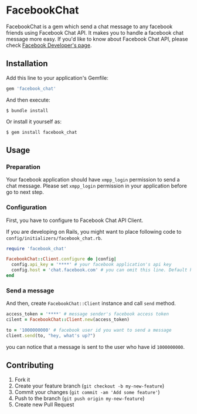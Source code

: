 # FacebookChat

FacebookChat is a gem which send a chat message to any facebook friends using Facebook Chat API. It makes you to handle a facebook chat message more easy. If you'd like to know about Facebook Chat API, please check [Facebook Developer's page](https://developers.facebook.com/docs/chat/).

## Installation

Add this line to your application's Gemfile:

```ruby
gem 'facebook_chat'
```

And then execute:

```console
$ bundle install
```

Or install it yourself as:

```console
$ gem install facebook_chat
```

## Usage

### Preparation

Your facebook application should have `xmpp_login` permission to send a chat message. Please set `xmpp_login` permission in your application before go to next step.

### Configuration

First, you have to configure to Facebook Chat API Client.

If you are developing on Rails, you might want to place following code to `config/initializers/facebook_chat.rb`.

```ruby
require 'facebook_chat'

FacebookChat::Client.configure do |config|
  config.api_key = '****' # your facebook application's api key
  config.host = 'chat.facebook.com' # you can omit this line. Default host value is 'chat.facebook.com'
end
```

### Send a message

And then, create `FacebookChat::Client` instance and call `send` method.

```ruby
access_token = '****' # message sender's facebook access token
cilent = FacebookChat::Client.new(access_token)

to = '1000000000' # facebook user id you want to send a message
client.send(to, "hey, what's up?")
```

you can notice that a message is sent to the user who have id `1000000000`.

## Contributing

1. Fork it
2. Create your feature branch (`git checkout -b my-new-feature`)
3. Commit your changes (`git commit -am 'Add some feature'`)
4. Push to the branch (`git push origin my-new-feature`)
5. Create new Pull Request
